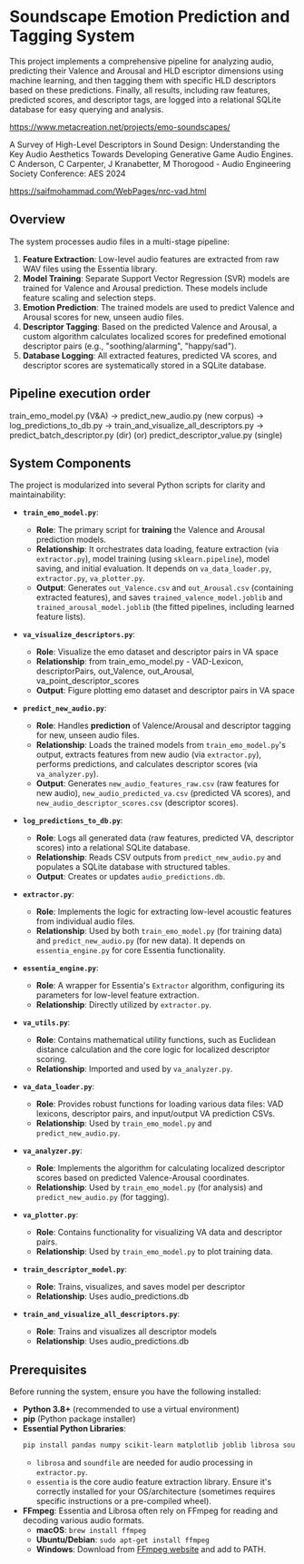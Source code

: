 # Soundscape Emotion Prediction and Tagging System

This project implements a comprehensive pipeline for analyzing audio, predicting their Valence and Arousal and HLD escriptor dimensions using machine learning, and then tagging them with specific HLD descriptors based on these predictions. Finally, all results, including raw features, predicted scores, and descriptor tags, are logged into a relational SQLite database for easy querying and analysis.

https://www.metacreation.net/projects/emo-soundscapes/

A Survey of High-Level Descriptors in Sound Design: Understanding the Key Audio Aesthetics Towards Developing Generative Game Audio Engines. C Anderson, C Carpenter, J Kranabetter, M Thorogood - Audio Engineering Society Conference: AES 2024


https://saifmohammad.com/WebPages/nrc-vad.html

## Overview

The system processes audio files in a multi-stage pipeline:
1.  **Feature Extraction**: Low-level audio features are extracted from raw WAV files using the Essentia library.
2.  **Model Training**: Separate Support Vector Regression (SVR) models are trained for Valence and Arousal prediction. These models include feature scaling and selection steps.
3.  **Emotion Prediction**: The trained models are used to predict Valence and Arousal scores for new, unseen audio files.
4.  **Descriptor Tagging**: Based on the predicted Valence and Arousal, a custom algorithm calculates localized scores for predefined emotional descriptor pairs (e.g., "soothing/alarming", "happy/sad").
5.  **Database Logging**: All extracted features, predicted VA scores, and descriptor scores are systematically stored in a SQLite database.


## Pipeline execution order
train_emo_model.py (V&A) -> predict_new_audio.py (new corpus) -> log_predictions_to_db.py -> train_and_visualize_all_descriptors.py -> predict_batch_descriptor.py (dir) (or) predict_descriptor_value.py (single)

## System Components

The project is modularized into several Python scripts for clarity and maintainability:

* **`train_emo_model.py`**:
    * **Role**: The primary script for **training** the Valence and Arousal prediction models.
    * **Relationship**: It orchestrates data loading, feature extraction (via `extractor.py`), model training (using `sklearn.pipeline`), model saving, and initial evaluation. It depends on `va_data_loader.py`, `extractor.py`, `va_plotter.py`.
    * **Output**: Generates `out_Valence.csv` and `out_Arousal.csv` (containing extracted features), and saves `trained_valence_model.joblib` and `trained_arousal_model.joblib` (the fitted pipelines, including learned feature lists).

* **`va_visualize_descriptors.py`**:
    * **Role**: Visualize the emo dataset and descriptor pairs in VA space
    * **Relationship**: from train_emo_model.py - VAD-Lexicon, descriptorPairs, out_Valence, out_Arousal, va_point_descriptor_scores
    * **Output**: Figure plotting emo dataset and descriptor pairs in VA space

* **`predict_new_audio.py`**:
    * **Role**: Handles **prediction** of Valence/Arousal and descriptor tagging for new, unseen audio files.
    * **Relationship**: Loads the trained models from `train_emo_model.py`'s output, extracts features from new audio (via `extractor.py`), performs predictions, and calculates descriptor scores (via `va_analyzer.py`).
    * **Output**: Generates `new_audio_features_raw.csv` (raw features for new audio), `new_audio_predicted_va.csv` (predicted VA scores), and `new_audio_descriptor_scores.csv` (descriptor scores).

* **`log_predictions_to_db.py`**:
    * **Role**: Logs all generated data (raw features, predicted VA, descriptor scores) into a relational SQLite database.
    * **Relationship**: Reads CSV outputs from `predict_new_audio.py` and populates a SQLite database with structured tables.
    * **Output**: Creates or updates `audio_predictions.db`.

* **`extractor.py`**:
    * **Role**: Implements the logic for extracting low-level acoustic features from individual audio files.
    * **Relationship**: Used by both `train_emo_model.py` (for training data) and `predict_new_audio.py` (for new data). It depends on `essentia_engine.py` for core Essentia functionality.

* **`essentia_engine.py`**:
    * **Role**: A wrapper for Essentia's `Extractor` algorithm, configuring its parameters for low-level feature extraction.
    * **Relationship**: Directly utilized by `extractor.py`.

* **`va_utils.py`**:
    * **Role**: Contains mathematical utility functions, such as Euclidean distance calculation and the core logic for localized descriptor scoring.
    * **Relationship**: Imported and used by `va_analyzer.py`.

* **`va_data_loader.py`**:
    * **Role**: Provides robust functions for loading various data files: VAD lexicons, descriptor pairs, and input/output VA prediction CSVs.
    * **Relationship**: Used by `train_emo_model.py` and `predict_new_audio.py`.

* **`va_analyzer.py`**:
    * **Role**: Implements the algorithm for calculating localized descriptor scores based on predicted Valence-Arousal coordinates.
    * **Relationship**: Used by `train_emo_model.py` (for analysis) and `predict_new_audio.py` (for tagging).

* **`va_plotter.py`**:
    * **Role**: Contains functionality for visualizing VA data and descriptor pairs.
    * **Relationship**: Used by `train_emo_model.py` to plot training data.

* **`train_descriptor_model.py`**:
    * **Role**: Trains, visualizes, and saves model per descriptor
    * **Relationship**: Uses audio_predictions.db

* **`train_and_visualize_all_descriptors.py`**:
    * **Role**: Trains and visualizes all descriptor models 
    * **Relationship**: Uses audio_predictions.db

## Prerequisites

Before running the system, ensure you have the following installed:

* **Python 3.8+** (recommended to use a virtual environment)
* **pip** (Python package installer)
* **Essential Python Libraries**:
    ```bash
    pip install pandas numpy scikit-learn matplotlib joblib librosa soundfile essentia
    ```
    * `librosa` and `soundfile` are needed for audio processing in `extractor.py`.
    * `essentia` is the core audio feature extraction library. Ensure it's correctly installed for your OS/architecture (sometimes requires specific instructions or a pre-compiled wheel).
* **FFmpeg**: Essentia and Librosa often rely on FFmpeg for reading and decoding various audio formats.
    * **macOS**: `brew install ffmpeg`
    * **Ubuntu/Debian**: `sudo apt-get install ffmpeg`
    * **Windows**: Download from [FFmpeg website](https://ffmpeg.org/download.html) and add to PATH.

